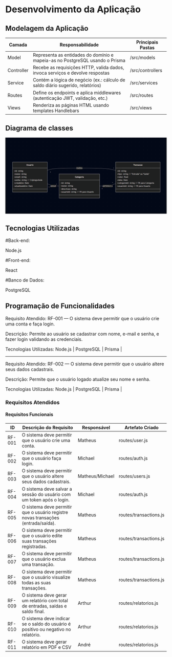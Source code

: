 
# Desenvolvimento da Aplicação

## Modelagem da Aplicação

| Camada     | Responsabilidade                                                                 | Principais Pastas       |
|------------|-----------------------------------------------------------------------------------|--------------------------|
| Model      | Representa as entidades do domínio e mapeia-as no PostgreSQL usando o Prisma     | /src/models              |
| Controller | Recebe as requisições HTTP, valida dados, invoca serviços e devolve respostas    | /src/controllers         |
| Service    | Contém a lógica de negócio (ex.: cálculo de saldo diário sugerido, relatórios)   | /src/services            |
| Routes     | Define os endpoints e aplica middlewares (autenticação JWT, validação, etc.)     | /src/routes              |
| Views      | Renderiza as páginas HTML usando templates Handlebars                            | /src/views               |

## Diagrama de classes

![Descrição da imagem](img/diagramaclasses.png)


## Tecnologias Utilizadas

#Back-end:

Node.js

#Front-end:

React

#Banco de Dados:

PostgreSQL


## Programação de Funcionalidades

Requisito Atendido: RF-001 — O sistema deve permitir que o usuário crie uma conta e faça login.

Descrição: Permite ao usuário se cadastrar com nome, e-mail e senha, e fazer login validando as credenciais.




Tecnologias Utilizadas: Node.js | PostgreSQL | Prisma |


------------------------------------------------------------------------------------------------------------------------
Requisito Atendido: RF-002 — O sistema deve permitir que o usuário altere seus dados cadastrais.

Descrição: Permite que o usuário logado atualize seu nome e senha.



Tecnologias Utilizadas: Node.js | PostgreSQL | Prisma |


### Requisitos Atendidos



#### Requisitos Funcionais

| ID     | Descrição do Requisito                                                                 | Responsável | Artefato Criado |
|--------|------------------------------------------------------------------------------------------|-------------|-----------------|
| RF-001 | O sistema deve permitir que o usuário crie uma conta.                                   | Matheus     | routes/user.js         |
| RF-002 | O sistema deve permitir que o usuário faça login.                                       | Michael     | routes/auth.js         |
| RF-003 | O sistema deve permitir que o usuário altere seus dados cadastrais.                     | Matheus/Michael     | routes/users.js         |
| RF-004 | O sistema deve salvar a sessão do usuário com um token após o login.                    | Michael     | routes/auth.js         |
| RF-005 | O sistema deve permitir que o usuário registre novas transações (entrada/saída).        | Matheus     | routes/transactions.js         |
| RF-006 | O sistema deve permitir que o usuário edite suas transações registradas.                | Matheus     | routes/transactions.js         |
| RF-007 | O sistema deve permitir que o usuário exclua uma transação.                             | Matheus     | routes/transactions.js         |
| RF-008 | O sistema deve permitir que o usuário visualize todas as suas transações.               | Matheus     | routes/transactions.js          |
| RF-009 | O sistema deve gerar um relatório com total de entradas, saídas e saldo final.          | Arthur     | routes/relatorios.js         |
| RF-010 | O sistema deve indicar se o saldo do usuário é positivo ou negativo no relatório.       | Arthur     | routes/relatorios.js         |
| RF-011 | O sistema deve gerar relatório em PDF e CSV                                             | André  | routes/relatorios.js         |



